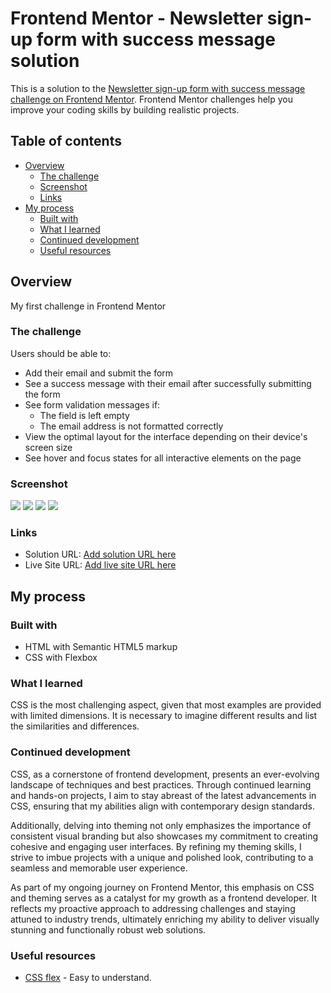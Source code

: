 # Frontend Mentor - Newsletter sign-up form with success message solution

This is a solution to the [Newsletter sign-up form with success message challenge on Frontend Mentor](https://www.frontendmentor.io/challenges/newsletter-signup-form-with-success-message-3FC1AZbNrv). Frontend Mentor challenges help you improve your coding skills by building realistic projects. 

## Table of contents

- [Overview](#overview)
  - [The challenge](#the-challenge)
  - [Screenshot](#screenshot)
  - [Links](#links)
- [My process](#my-process)
  - [Built with](#built-with)
  - [What I learned](#what-i-learned)
  - [Continued development](#continued-development)
  - [Useful resources](#useful-resources)

## Overview

My first challenge in Frontend Mentor
### The challenge

Users should be able to:

- Add their email and submit the form
- See a success message with their email after successfully submitting the form
- See form validation messages if:
  - The field is left empty
  - The email address is not formatted correctly
- View the optimal layout for the interface depending on their device's screen size
- See hover and focus states for all interactive elements on the page

### Screenshot

![](./screenshots/main_web.png)
![](./screenshots/success_web.png)
![](./screenshots/main_mobile.png)
![](./screenshots/success_mobile.png)

### Links

- Solution URL: [Add solution URL here](https://your-solution-url.com)
- Live Site URL: [Add live site URL here](https://your-live-site-url.com)

## My process

### Built with

- HTML with Semantic HTML5 markup
- CSS with Flexbox

### What I learned

CSS is the most challenging aspect, given that most examples are provided with limited dimensions. It is necessary to imagine different results and list the similarities and differences.

### Continued development

CSS, as a cornerstone of frontend development, presents an ever-evolving landscape of techniques and best practices. Through continued learning and hands-on projects, I aim to stay abreast of the latest advancements in CSS, ensuring that my abilities align with contemporary design standards.

Additionally, delving into theming not only emphasizes the importance of consistent visual branding but also showcases my commitment to creating cohesive and engaging user interfaces. By refining my theming skills, I strive to imbue projects with a unique and polished look, contributing to a seamless and memorable user experience.

As part of my ongoing journey on Frontend Mentor, this emphasis on CSS and theming serves as a catalyst for my growth as a frontend developer. It reflects my proactive approach to addressing challenges and staying attuned to industry trends, ultimately enriching my ability to deliver visually stunning and functionally robust web solutions.

### Useful resources

- [CSS flex](https://css-tricks.com/snippets/css/a-guide-to-flexbox/) - Easy to understand.